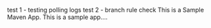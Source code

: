 test 1 - testing polling logs
test 2 - branch rule check
This is a Sample Maven App. 
This is a sample app....

